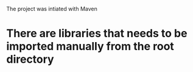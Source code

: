 The project was intiated with Maven
# There are libraries that needs to be imported manually from the root directory
